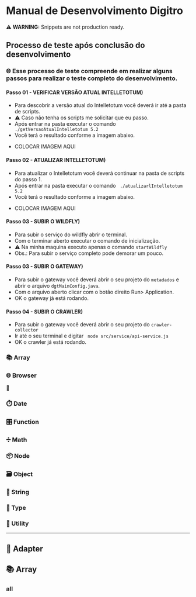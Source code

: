 # Manual de Desenvolvimento Digitro

⚠️ **WARNING:** Snippets are not production ready.

## Processo de teste após conclusão do desenvolvimento

### 🌐 Esse processo de teste compreende em realizar alguns passos para realizar o teste completo do desenvolvimento.
#### Passo 01 - VERIFICAR VERSÃO ATUAL INTELLETOTUM)
* Para descobrir a versão atual do Intelletotum você deverá ir até a pasta de scripts.
* ⚠️ Caso não tenha os scripts me solicitar que eu passo.
* Após entrar na pasta executar o comando ``` ./getVersaoAtualIntelletotum 5.2```
* Você terá o resultado conforme a imagem abaixo.
 - COLOCAR IMAGEM AQUI

#### Passo 02 - ATUALIZAR INTELLETOTUM)
* Para atualizar o Intelletotum você deverá continuar na pasta de scripts do passo 1.
* Após entrar na pasta executar o comando ``` ./atualizarlIntelletotum 5.2```
* Você terá o resultado conforme a imagem abaixo.
 - COLOCAR IMAGEM AQUI

#### Passo 03 - SUBIR O WILDFLY)
* Para subir o serviço do wildfly abrir o terminal.
* Com o terminar aberto executar o comando de inicialização.
* ⚠️ Na minha maquina executo apenas o comando ``` startWildfly ```
* Obs.: Para subir o serviço completo pode demorar um pouco.

#### Passo 03 - SUBIR O GATEWAY)
* Para subir o gateway você deverá abrir o seu projeto do ``` metadados ``` e abrir o arquivo ``` dgtMainConfig.java ```.
* Com o arquivo aberto clicar com o botão direito Run> Application.
* OK o gateway já está rodando.

#### Passo 04 - SUBIR O CRAWLER)
* Para subir o gateway você deverá abrir o seu projeto do ``` crawler-collector ```
* Ir até o seu terminal e digitar ``` node src/service/api-service.js```
* OK o crawler já está rodando.

### 📚 Array

### 🌐 Browser
🔌

### ⏱️ Date


### 🎛️ Function
### ➗ Math


### 📦 Node


### 🗃️ Object


### 📜 String
### 📃 Type

### 🔧 Utility

---
 ## 🔌 Adapter

 ## 📚 Array

### all
